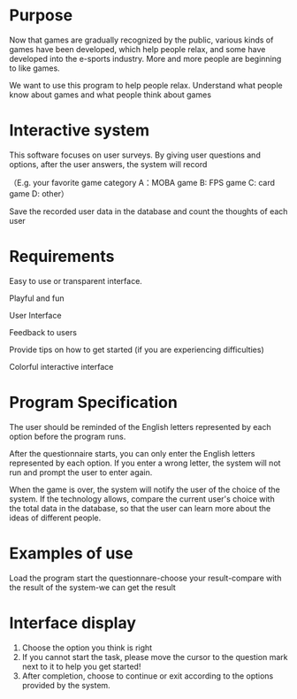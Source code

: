 
# Purpose
Now that games are gradually recognized by the public, various kinds of games have been developed, which help people relax, and some have developed into the e-sports industry. More and more people are beginning to like games. 

We want to use this program to help people relax. Understand what people know about games and what people think about games

# Interactive system
This software focuses on user surveys. By giving user questions and options, after the user answers, the system will record

（E.g. your favorite game category  A：MOBA game B: FPS game C: card game D: other）

Save the recorded user data in the database and count the thoughts of each user


# Requirements

Easy to use or transparent interface.

Playful and fun

User Interface

Feedback to users

Provide tips on how to get started (if you are experiencing difficulties)

Colorful interactive interface

# Program Specification
The user should be reminded of the English letters represented by each option before the program runs.

After the questionnaire starts, you can only enter the English letters represented by each option. If you enter a wrong letter, the system will not run and prompt the user to enter again.

When the game is over, the system will notify the user of the choice of the system. If the technology allows, compare the current user's choice with the total data in the database, so that the user can learn more about the ideas of different people.

# Examples of use  
Load the program start the questionnare-choose your result-compare with the result of the system-we can get the result

# Interface display           
                                        
1. Choose the option you think is right                                             
2. If you cannot start the task, please move the cursor to the question mark next to it to help you get started!                                                     
3. After completion, choose to continue or exit according to the options provided by the system. 
